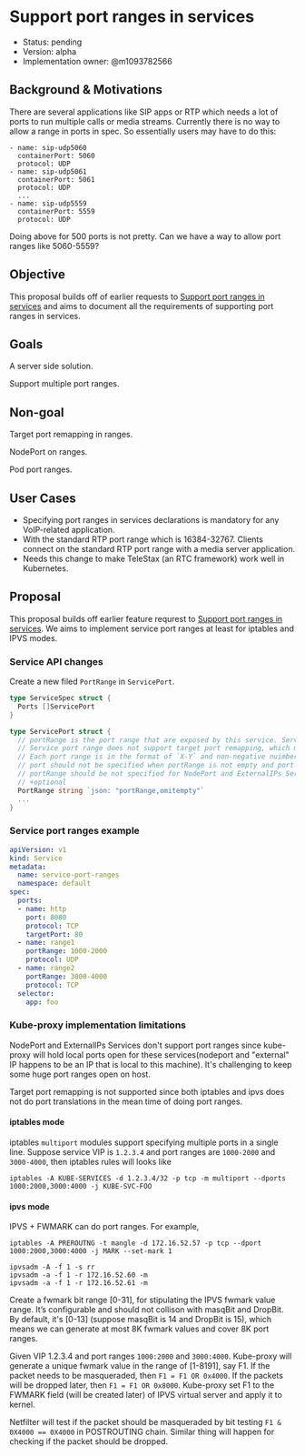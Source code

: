 # Support port ranges in services

* Status: pending
* Version: alpha
* Implementation owner: @m1093782566

## Background & Motivations

There are several applications like SIP apps or RTP which needs a lot of ports to run multiple calls or media streams. Currently there is no way to allow a range in ports in spec. So essentially users may have to do this:

```
- name: sip-udp5060
  containerPort: 5060
  protocol: UDP
- name: sip-udp5061
  containerPort: 5061
  protocol: UDP
  ...
- name: sip-udp5559
  containerPort: 5559
  protocol: UDP
```

Doing above for 500 ports is not pretty. Can we have a way to allow port ranges like 5060-5559?

## Objective

This proposal builds off of earlier requests to [Support port ranges in services](https://github.com/kubernetes/kubernetes/issues/23864) and aims to document all the requirements of supporting port ranges in services.

## Goals

A server side solution.

Support multiple port ranges.

## Non-goal

Target port remapping in ranges.

NodePort on ranges.

Pod port ranges.

## User Cases

* Specifying port ranges in services declarations is mandatory for any VoIP-related application.
* With the standard RTP port range which is 16384-32767. Clients connect on the standard RTP port range with a media server application.
* Needs this change to make TeleStax (an RTC framework) work well in Kubernetes.

## Proposal

This proposal builds off earlier feature requrest to [Support port ranges in services](https://github.com/kubernetes/kubernetes/issues/23864). We aims to implement service port ranges at least for iptables and IPVS modes.

### Service API changes

Create a new filed `PortRange` in `ServicePort`.


```go
type ServiceSpec struct {
  Ports []ServicePort
}

type ServicePort struct {
  // portRange is the port range that are exposed by this service. Service can expose multiple port ranges and each port range should not be overlapped.
  // Service port range does not support target port remapping, which means target port ranges are equal to service port ranges and targetPort should not be specified.
  // Each port range is in the format of `X-Y` and non-negative nuimber X should be <= Y. A port range with single port X can be expressed by `X-X`
  // port should not be specified when portRange is not empty and port should not be fall in any other port ranges.
  // portRange should be not specified for NodePort and ExternalIPs Service.
  // +optional
  PortRange string `json: "portRange,omitempty"`
  ...
}
```

### Service port ranges example

```yaml
apiVersion: v1
kind: Service
metadata:
  name: service-port-ranges
  namespace: default
spec:
  ports:
  - name: http
    port: 8080
    protocol: TCP
    targetPort: 80
  - name: range1
    portRange: 1000-2000
    protocol: UDP
  - name: range2
    portRange: 3000-4000
    protocol: TCP
  selector:
    app: foo
```

### Kube-proxy implementation limitations

NodePort and ExternalIPs Services don't support port ranges since kube-proxy will hold local ports open for these services(nodeport and "external" IP happens to be an IP that is local to this machine). It's challenging to keep some huge port ranges open on host.

Target port remapping is not supported since both iptables and ipvs does not do port translations in the mean time of doing port ranges.

#### iptables mode

iptables `multiport` modules support specifying multiple ports in a single line. Suppose service VIP is `1.2.3.4` and port ranges are `1000-2000` and `3000-4000`, then iptables rules will looks like

```shell
iptables -A KUBE-SERVICES -d 1.2.3.4/32 -p tcp -m multiport --dports 1000:2000,3000:4000 -j KUBE-SVC-FOO
```

#### ipvs mode

IPVS + FWMARK can do port ranges. For example,

```shell
iptables -A PREROUTNG -t mangle -d 172.16.52.57 -p tcp --dport 1000:2000,3000:4000 -j MARK --set-mark 1

ipvsadm -A -f 1 -s rr
ipvsadm -a -f 1 -r 172.16.52.60 -m
ipvsadm -a -f 1 -r 172.16.52.61 -m
```

Create a fwmark bit range [0-31], for stipulating the IPVS fwmark value range. It’s configurable and should not collison with masqBit and DropBit. By default, it's [0-13] (suppose masqBit is 14 and DropBit is 15), which means we can generate at most 8K fwmark values and cover 8K port ranges.

Given VIP 1.2.3.4 and port ranges `1000:2000` and `3000:4000`. Kube-proxy will generate a unique fwmark value in the range of [1-8191], say F1. If the packet needs to be masqueraded, then `F1 = F1 OR 0x4000`. If the packets will be dropped later, then `F1 = F1 OR 0x8000`. Kube-proxy set F1 to the FWMARK field (will be created later) of IPVS virtual server and apply it to kernel.

Netfilter will test if the packet should be masqueraded by bit testing `F1 & 0X4000 == 0X4000` in POSTROUTING chain. Similar thing will happen for checking if the packet should be dropped.
